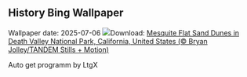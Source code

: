 ## History Bing Wallpaper
Wallpaper date: 2025-07-06
![](https://www.bing.com/th?id=OHR.MesquiteFlats_EN-IN9509549607_UHD.jpg&w=1000)Download: [Mesquite Flat Sand Dunes in Death Valley National Park, California, United States (© Bryan Jolley/TANDEM Stills + Motion)](https://www.bing.com/th?id=OHR.MesquiteFlats_EN-IN9509549607_UHD.jpg)

Auto get programm by LtgX
